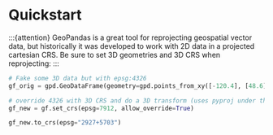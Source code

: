 # Quickstart

:::{attention}
GeoPandas is a great tool for reprojecting geospatial vector data, but historically it was developed to work with 2D data in a projected cartesian CRS. Be sure to set 3D geometries and 3D CRS when reprojecting:
:::

```python
# Fake some 3D data but with epsg:4326
gf_orig = gpd.GeoDataFrame(geometry=gpd.points_from_xy([-120.4], [48.6], [1400]), crs='EPSG:4326')

# override 4326 with 3D CRS and do a 3D transform (uses pyproj under the hood):
gf_new = gf.set_crs(epsg=7912, allow_override=True)

gf_new.to_crs(epsg="2927+5703")
```
